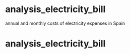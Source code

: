 # analysis_electricity_bill

annual and monthly costs of electricity expenses in Spain
# analysis_electricity_bill
